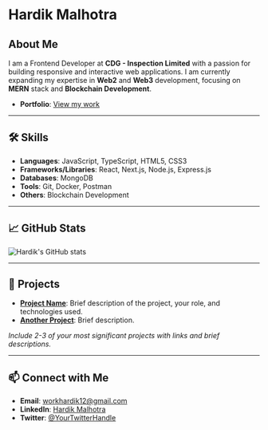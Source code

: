 # Hardik Malhotra

## About Me

I am a Frontend Developer at **CDG - Inspection Limited** with a passion for building responsive and interactive web applications. I am currently expanding my expertise in **Web2** and **Web3** development, focusing on **MERN** stack and **Blockchain Development**.

- **Portfolio**: [View my work](https://portfolio-woad-gamma-25.vercel.app/)

---

## 🛠 Skills

- **Languages**: JavaScript, TypeScript, HTML5, CSS3
- **Frameworks/Libraries**: React, Next.js, Node.js, Express.js
- **Databases**: MongoDB
- **Tools**: Git, Docker, Postman
- **Others**: Blockchain Development

---

## 📈 GitHub Stats

![Hardik's GitHub stats](https://github-readme-stats.vercel.app/api?username=AnshX-9&show_icons=true&hide_title=true&theme=default&include_all_commits=true&count_private=true)

---

## 🌟 Projects

- **[Project Name](project_link)**: Brief description of the project, your role, and technologies used.
- **[Another Project](project_link)**: Brief description.

*Include 2-3 of your most significant projects with links and brief descriptions.*

---

## 📫 Connect with Me

- **Email**: [workhardik12@gmail.com](mailto:workhardik12@gmail.com)
- **LinkedIn**: [Hardik Malhotra](https://www.linkedin.com/in/hardik-malhotra-2004x8/)
- **Twitter**: [@YourTwitterHandle](https://twitter.com/YOUR_TWITTER_PROFILE)

